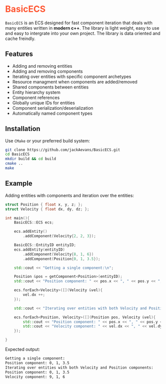 # <span style="color: #FF5733;"> BasicECS</span>

`BasicECS` is an ECS designed for fast component iteration that deals with many entities written in **modern c++**. The library is light weight, easy to use and easy to intergrate into your own project. The library is data oriented and cache freindly. 

## Features
- Adding and removing entities
- Adding and removing components 
- Iterating over entities with specific component archetypes   
- Resource managment when components are added/removed
- Shared components between entities 
- Entity hierarchy system 
- Component references 
- Globally unique IDs for entities
- Component serialization/deserialization 
- Automatically named component types

## Installation

Use `CMake` or your preferred build system:
```bash
git clone https://github.com/jackAevans/BasicECS.git
cd BasicECS
mkdir build && cd build
cmake ..
make
```

## Example

Adding entities with components and iteration over the entities:

```C++ 
struct Position { float x, y, z; };
struct Velocity { float dx, dy, dz; };

int main(){
    BasicECS::ECS ecs;

    ecs.addEntity()
        .addComponent(Velocity{2, 2, 3});

    BasicECS::EntityID entityID;
    ecs.addEntity(entityID)
        .addComponent(Velocity{8, 1, 6})
        .addComponent(Position{0, 1, 3.5});

    std::cout << "Getting a single component:\n";

    Position &pos = getComponent<Position>(entityID);
    std::cout << "Position component: " << pos.x << ", " << pos.y << ", " << pos.z << "\n";

    ecs.forEach<Velocity>([](Velocity &vel){
        vel.dx ++;
    });

    std::cout << "Iterating over entities with both Velocity and Position components:\n";

    ecs.forEach<Position, Velocity>([](Position pos, Velocity &vel){
        std::cout << "Position component: " << pos.x << ", " << pos.y << ", " << pos.z << "\n";
        std::cout << "Velocity component: " << vel.dx << ", " << vel.dy << ", " << vel.dz << "\n";
    });

}
```

Expected output:

``` bash
Getting a single component:
Position component: 0, 1, 3.5
Iterating over entities with both Velocity and Position components:
Position component: 0, 1, 3.5
Velocity component: 9, 1, 6
```